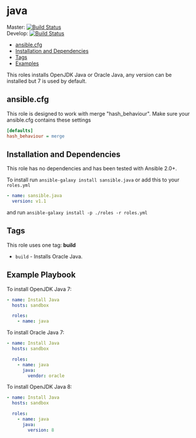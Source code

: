 # java

Master: [![Build Status](https://travis-ci.org/sansible/java.svg?branch=master)](https://travis-ci.org/sansible/java)  
Develop: [![Build Status](https://travis-ci.org/sansible/java.svg?branch=develop)](https://travis-ci.org/sansible/java)

* [ansible.cfg](#ansible-cfg)
* [Installation and Dependencies](#installation-and-dependencies)
* [Tags](#tags)
* [Examples](#examples)

This roles installs OpenJDK Java or Oracle Java, any version can be installed
but 7 is used by default.




## ansible.cfg

This role is designed to work with merge "hash_behaviour". Make sure your
ansible.cfg contains these settings

```INI
[defaults]
hash_behaviour = merge
```




## Installation and Dependencies

This role has no dependencies and has been tested with Ansible 2.0+.

To install run `ansible-galaxy install sansible.java` or add this to your
`roles.yml`

```YAML
- name: sansible.java
  version: v1.1
```

and run `ansible-galaxy install -p ./roles -r roles.yml`




## Tags

This role uses one tag: **build**

* `build` - Installs Oracle Java.




## Example Playbook

To install OpenJDK Java 7:

```YAML
- name: Install Java
  hosts: sandbox

  roles:
    - name: java
```

To install Oracle Java 7:

```YAML
- name: Install Java
  hosts: sandbox

  roles:
    - name: java
      java:
        vendor: oracle
```

To install OpenJDK Java 8:

```YAML
- name: Install Java
  hosts: sandbox

  roles:
    - name: java
      java:
        version: 8
```
